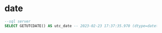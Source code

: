 # date
```sql
--sql server
SELECT GETUTCDATE() AS utc_date -- 2023-02-23 17:37:35.970 (dtype=datetime)

```
